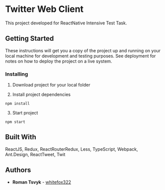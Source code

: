 # Twitter Web Client

This project developed for ReactNative Intensive Test Task.

## Getting Started

These instructions will get you a copy of the project up and running on your local machine for development and testing purposes. See deployment for notes on how to deploy the project on a live system.

### Installing

1. Download project for your local folder

2. Install project dependencies 

```
npm install
```

3. Start project 

```
npm start
```

## Built With

ReactJS, Redux, ReactRouterRedux, Less, TypeScript, Webpack, Ant.Design, ReactTweet, Twit

## Authors

* **Roman Tsvyk** - [whitefox322](https://github.com/whitefox322)
